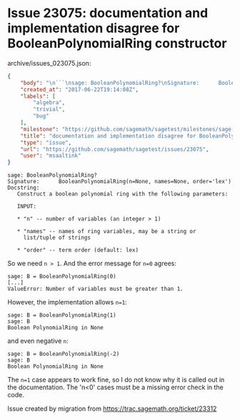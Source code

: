 # Issue 23075: documentation and implementation disagree for BooleanPolynomialRing constructor

archive/issues_023075.json:
```json
{
    "body": "\n```\nsage: BooleanPolynomialRing?\nSignature:      BooleanPolynomialRing(n=None, names=None, order='lex')\nDocstring:     \n   Construct a boolean polynomial ring with the following parameters:\n\n   INPUT:\n\n   * \"n\" -- number of variables (an integer > 1)\n\n   * \"names\" -- names of ring variables, may be a string or\n     list/tuple of strings\n\n   * \"order\" -- term order (default: lex)\n```\n\n\nSo we need `n > 1`.  And the error message for `n=0` agrees:\n\n```\nsage: B = BooleanPolynomialRing(0)\n[...]\nValueError: Number of variables must be greater than 1.\n```\n\n\nHowever, the implementation allows `n=1`:\n\n```\nsage: B = BooleanPolynomialRing(1)\nsage: B\nBoolean PolynomialRing in None\n```\n\nand even negative `n`:\n\n```\nsage: B = BooleanPolynomialRing(-2)\nsage: B\nBoolean PolynomialRing in None\n```\n\n\nThe `n=1` case appears to work fine, so I do not know why it is called out in the documentation. The 'n<0' cases must be a missing error check in the code.\n\n\n\nIssue created by migration from https://trac.sagemath.org/ticket/23312\n\n",
    "created_at": "2017-06-22T19:14:08Z",
    "labels": [
        "algebra",
        "trivial",
        "bug"
    ],
    "milestone": "https://github.com/sagemath/sagetest/milestones/sage-8.0",
    "title": "documentation and implementation disagree for BooleanPolynomialRing constructor",
    "type": "issue",
    "url": "https://github.com/sagemath/sagetest/issues/23075",
    "user": "msaaltink"
}
```

```
sage: BooleanPolynomialRing?
Signature:      BooleanPolynomialRing(n=None, names=None, order='lex')
Docstring:     
   Construct a boolean polynomial ring with the following parameters:

   INPUT:

   * "n" -- number of variables (an integer > 1)

   * "names" -- names of ring variables, may be a string or
     list/tuple of strings

   * "order" -- term order (default: lex)
```


So we need `n > 1`.  And the error message for `n=0` agrees:

```
sage: B = BooleanPolynomialRing(0)
[...]
ValueError: Number of variables must be greater than 1.
```


However, the implementation allows `n=1`:

```
sage: B = BooleanPolynomialRing(1)
sage: B
Boolean PolynomialRing in None
```

and even negative `n`:

```
sage: B = BooleanPolynomialRing(-2)
sage: B
Boolean PolynomialRing in None
```


The `n=1` case appears to work fine, so I do not know why it is called out in the documentation. The 'n<0' cases must be a missing error check in the code.



Issue created by migration from https://trac.sagemath.org/ticket/23312


